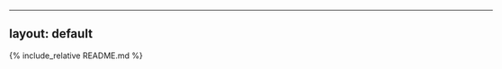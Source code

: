 <!-- Add this at the top of index.md -->
<style>
body {
    max-width: 1200px !important;
    margin: 0 auto !important;
}
</style>

---
layout: default
---

{% include_relative README.md %}

